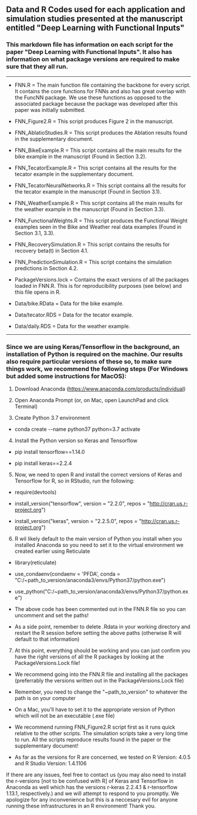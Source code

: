 ## Data and R Codes used for each application and simulation studies presented at the manuscript entitled "Deep Learning with Functional Inputs"

### This markdown file has information on each script for the paper "Deep Learning with Functional Inputs". It also has information on what package versions are required to make sure that they all run.

---------------------------------------------------------------

- FNN.R = The main function file containing the backbone for every script. It contains the core functions for FNNs and also has great overlap with the FuncNN package. We use these functions as opposed to the associated package because the package was developed after this paper was initially submitted.

- FNN_Figure2.R = This script produces Figure 2 in the manuscript.

- FNN_AblatioStudies.R = This script produces the Ablation results found in the supplementary document.

- FNN_BikeExample.R = This script contains all the main results for the bike example in the manuscript (Found in Section 3.2).

- FNN_TecatorExample.R = This script contains all the results for the tecator example in the supplementary document.

- FNN_TecatorNeuralNetworks.R = This script contains all the results for the tecator example in the manuscript (Found in Section 3.1).

- FNN_WeatherExample.R = This script contains all the main results for the weather example in the manuscript (Found in Section 3.3).

- FNN_FunctionalWeights.R = This script produces the Functional Weight examples seen in the Bike and Weather real data examples (Found in Section 3.1, 3.3).

- FNN_RecoverySimulation.R = This script contains the results for recovery beta(t) in Section 4.1.

- FNN_PredictionSimulation.R = This script contains the simulation predictions in Section 4.2.

- PackageVersions.lock = Contains the exact versions of all the packages loaded in FNN.R. This is for reproducibility purposes (see below) and this file opens in R.

- Data/bike.RData = Data for the bike example.

- Data/tecator.RDS = Data for the tecator example.

- Data/daily.RDS = Data for the weather example.

---------------------------------------------------------------

### Since we are using Keras/Tensorflow in the background, an installation of Python is required on the machine. Our results also require particular versions of these so, to make sure things work, we recommend the following steps (For Windows but added some instructions for MacOS):

1. Download Anaconda (https://www.anaconda.com/products/individual)

2. Open Anaconda Prompt (or, on Mac, open LaunchPad and click Terminal)

3. Create Python 3.7 environment

- conda create --name python37 python=3.7 activate

4. Install the Python version so Keras and Tensorflow 

- pip install tensorflow==1.14.0 

- pip install keras==2.2.4

5. Now, we need to open R and install the correct versions of Keras and Tensorflow for R, so in RStudio, run the following:

- require(devtools)

- install_version("tensorflow", version = "2.2.0", repos = "http://cran.us.r-project.org") 

- install_version("keras", version = "2.2.5.0", repos = "http://cran.us.r-project.org")

6. R wil likely default to the main version of Python you install when you installed Anaconda so you need to set it to the virtual environment we created earlier using Reticulate

- library(reticulate)

- use_condaenv(condaenv = 'PFDA', conda = "C:/~path_to_version/anaconda3/envs/Python37/python.exe")

- use_python("C:/~path_to_version/anaconda3/envs/Python37/python.exe")

- The above code has been commented out in the FNN.R file so you can uncomment and set the paths!

- As a side point, remember to delete .Rdata in your working directory and restart the R session before setting the above paths (otherwise R will default to that information)

7. At this point, everything should be working and you can just confirm you have the right versions of all the R packages by looking at the PackageVersions.Lock file!

- We recommend going into the FNN.R file and installing all the packages (preferrably the versions written out in the PackageVersions.Lock file)

- Remember, you need to change the "~path_to_version" to whatever the path is on your computer

- On a Mac, you'll have to set it to the appropriate version of Python which will not be an executable (.exe file)

- We recommend running FNN_Figure2.R script first as it runs quick relative to the other scripts. The simulation scripts take a very long time to run. All the scripts reproduce results found in the paper or the supplementary document!

- As far as the versions for R are concerned, we tested on R Version: 4.0.5 and R Studio Version: 1.4.1106

If there are any issues, feel free to contact us (you may also need to install the r-versions [not to be confused with R] of Keras and Tensorflow in Anaconda as well which has the versions r-keras 2.2.4.1 & r-tensorflow 1.13.1, respectively.) and we will attempt to respond to you promptly. We apologize for any inconvenience but this is a neccesary evil for anyone running these infrastructures in an R environment! Thank you.

